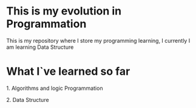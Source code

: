 <h1>This is my evolution in Programmation</h1>
<p>This is my repository where I store my programming learning, I currently I am learning Data Structure</p>
<h1>What I`ve learned so far</h1>
<p>1. Algorithms and logic Programmation</p>
<p>2. Data Structure</p>
